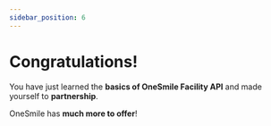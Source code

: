 ```yaml
---
sidebar_position: 6
---
```


# Congratulations!

You have just learned the **basics of OneSmile Facility API** and made yourself to **partnership**.

OneSmile has **much more to offer**!
